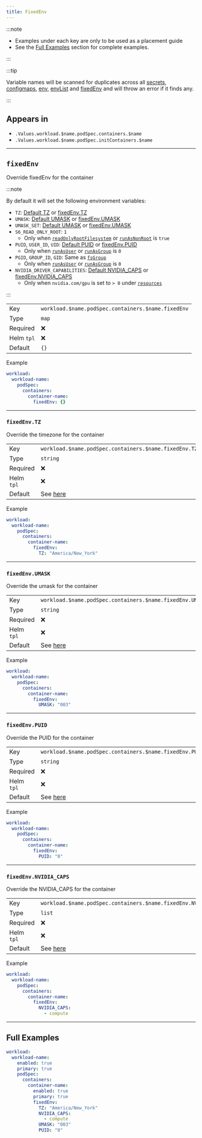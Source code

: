```yaml
---
title: FixedEnv
---
```


:::note

- Examples under each key are only to be used as a placement guide
- See the [Full Examples](#full-examples) section for complete examples.

:::

:::tip

Variable names will be scanned for duplicates across all
[secrets](../secret.md), [configmaps](../configmap.md),
[env](./env.md), [envList](./envList.md) and [fixedEnv](./fixedEnv.md)
and will throw an error if it finds any.

:::

## Appears in

- `.Values.workload.$name.podSpec.containers.$name`
- `.Values.workload.$name.podSpec.initContainers.$name`

---

## `fixedEnv`

Override fixedEnv for the container

:::note

By default it will set the following environment variables:

- `TZ`: [Default TZ](../index.md#tz) or [fixedEnv.TZ](#fixedenvtz)
- `UMASK`: [Default UMASK](../securityContext.md#securitycontextcontainerumask) or [fixedEnv.UMASK](#fixedenvumask)
- `UMASK_SET`: [Default UMASK](../securityContext.md#securitycontextcontainerumask) or [fixedEnv.UMASK](#fixedenvumask)
- `S6_READ_ONLY_ROOT`: `1`
  - Only when [`readOnlyRootFilesystem`](./securityContext.md#securitycontextreadonlyrootfilesystem) or [`runAsNonRoot`](./securityContext.md#securitycontextrunasnonroot) is `true`
- `PUID`, `USER_ID`, `UID`: [Default PUID](../securityContext.md#securitycontextcontainerpuid) or [fixedEnv.PUID](#fixedenvpuid)
  - Only when [`runAsUser`](./securityContext.md#securitycontextrunasuser) or [`runAsGroup`](../securityContext.md#securitycontextcontainerrunasgroup) is `0`
- `PGID`, `GROUP_ID`, `GID`: Same as [`fsGroup`](../securityContext.md#securitycontextpodfsgroup)
  - Only when [`runAsUser`](./securityContext.md#securitycontextrunasuser) or [`runAsGroup`](../securityContext.md#securitycontextcontainerrunasgroup) is `0`
- `NVIDIA_DRIVER_CAPABILITIES`: [Default NVIDIA_CAPS](../containerOptions.md#nvidia_caps) or [fixedEnv.NVIDIA_CAPS](#fixedenvnvidia_caps)
  - Only when `nvidia.com/gpu` is set to `> 0` under [`resources`](../container/resources.md)

:::

|            |                                                    |
| ---------- | -------------------------------------------------- |
| Key        | `workload.$name.podSpec.containers.$name.fixedEnv` |
| Type       | `map`                                              |
| Required   | ❌                                                 |
| Helm `tpl` | ❌                                                 |
| Default    | `{}`                                               |

Example

```yaml
workload:
  workload-name:
    podSpec:
      containers:
        container-name:
          fixedEnv: {}
```

---

### `fixedEnv.TZ`

Override the timezone for the container

|            |                                                       |
| ---------- | ----------------------------------------------------- |
| Key        | `workload.$name.podSpec.containers.$name.fixedEnv.TZ` |
| Type       | `string`                                              |
| Required   | ❌                                                    |
| Helm `tpl` | ❌                                                    |
| Default    | See [here](../index.md#tz)                            |

Example

```yaml
workload:
  workload-name:
    podSpec:
      containers:
        container-name:
          fixedEnv:
            TZ: "America/New_York"
```

---

### `fixedEnv.UMASK`

Override the umask for the container

|            |                                                                 |
| ---------- | --------------------------------------------------------------- |
| Key        | `workload.$name.podSpec.containers.$name.fixedEnv.UMASK`        |
| Type       | `string`                                                        |
| Required   | ❌                                                              |
| Helm `tpl` | ❌                                                              |
| Default    | See [here](../securityContext.md#securitycontextcontainerumask) |

Example

```yaml
workload:
  workload-name:
    podSpec:
      containers:
        container-name:
          fixedEnv:
            UMASK: "003"
```

---

### `fixedEnv.PUID`

Override the PUID for the container

|            |                                                                |
| ---------- | -------------------------------------------------------------- |
| Key        | `workload.$name.podSpec.containers.$name.fixedEnv.PUID`        |
| Type       | `string`                                                       |
| Required   | ❌                                                             |
| Helm `tpl` | ❌                                                             |
| Default    | See [here](../securityContext.md#securitycontextcontainerpuid) |

Example

```yaml
workload:
  workload-name:
    podSpec:
      containers:
        container-name:
          fixedEnv:
            PUID: "0"
```

---

### `fixedEnv.NVIDIA_CAPS`

Override the NVIDIA_CAPS for the container

|            |                                                                |
| ---------- | -------------------------------------------------------------- |
| Key        | `workload.$name.podSpec.containers.$name.fixedEnv.NVIDIA_CAPS` |
| Type       | `list`                                                         |
| Required   | ❌                                                             |
| Helm `tpl` | ❌                                                             |
| Default    | See [here](../containerOptions.md#nvidia_caps)                 |

Example

```yaml
workload:
  workload-name:
    podSpec:
      containers:
        container-name:
          fixedEnv:
            NVIDIA_CAPS:
              - compute
```

---

## Full Examples

```yaml
workload:
  workload-name:
    enabled: true
    primary: true
    podSpec:
      containers:
        container-name:
          enabled: true
          primary: true
          fixedEnv:
            TZ: "America/New_York"
            NVIDIA_CAPS:
              - compute
            UMASK: "003"
            PUID: "0"
```
